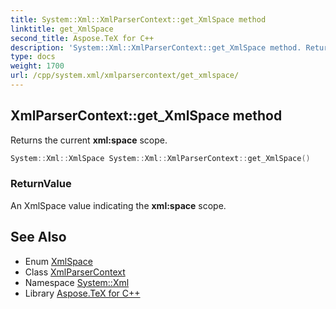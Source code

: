 ```yaml
---
title: System::Xml::XmlParserContext::get_XmlSpace method
linktitle: get_XmlSpace
second_title: Aspose.TeX for C++
description: 'System::Xml::XmlParserContext::get_XmlSpace method. Returns the current xml:space scope in C++.'
type: docs
weight: 1700
url: /cpp/system.xml/xmlparsercontext/get_xmlspace/
---
```

## XmlParserContext::get_XmlSpace method


Returns the current **xml:space** scope.

```cpp
System::Xml::XmlSpace System::Xml::XmlParserContext::get_XmlSpace()
```


### ReturnValue

An XmlSpace value indicating the **xml:space** scope.

## See Also

* Enum [XmlSpace](../../xmlspace/)
* Class [XmlParserContext](../)
* Namespace [System::Xml](../../)
* Library [Aspose.TeX for C++](../../../)
